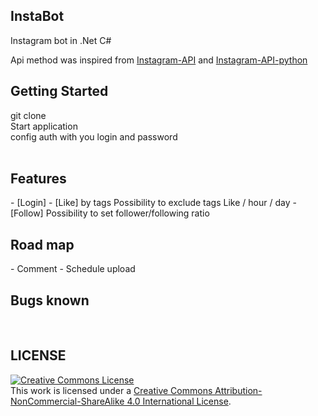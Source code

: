 ## InstaBot

Instagram bot in .Net C#

Api method was inspired from [Instagram-API](https://github.com/mgp25/Instagram-API) and [Instagram-API-python](https://github.com/LevPasha/Instagram-API-python)

<h2><a name="getting-started">Getting Started</a></h2>
git clone<br/>
Start application<br/>
config auth with you login and password<br/>
<br/>
<h2><a name="features">Features</a></h2>
 - [Login]
 - [Like] by tags
    Possibility to exclude tags
    Like / hour / day
 - [Follow]
    Possibility to set follower/following ratio
 
<br/>
<h2><a name="features">Road map</a></h2>
 - Comment
 - Schedule upload


<br/>
<h2><a name="features">Bugs known</a></h2>

<br/>
<h2><a name="features">LICENSE</a></h2>
<a rel="license" href="http://creativecommons.org/licenses/by-nc-sa/4.0/"><img alt="Creative Commons License" style="border-width:0" src="https://i.creativecommons.org/l/by-nc-sa/4.0/88x31.png" /></a><br />This work is licensed under a <a rel="license" href="http://creativecommons.org/licenses/by-nc-sa/4.0/">Creative Commons Attribution-NonCommercial-ShareAlike 4.0 International License</a>.
